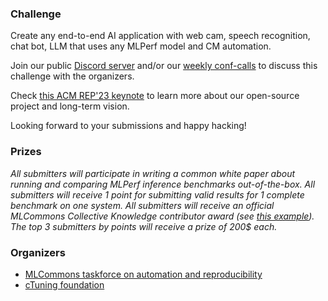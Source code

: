 ### Challenge

Create any end-to-end AI application with web cam, speech recognition, chat bot, LLM
that uses any MLPerf model and CM automation.

Join our public [Discord server](https://discord.gg/JjWNWXKxwT) and/or
our [weekly conf-calls](https://docs.google.com/document/d/1zMNK1m_LhWm6jimZK6YE05hu4VH9usdbKJ3nBy-ZPAw/edit)
to discuss this challenge with the organizers.

Check [this ACM REP'23 keynote](https://doi.org/10.5281/zenodo.8105339) to learn more about our open-source project and long-term vision.

Looking forward to your submissions and happy hacking!

### Prizes

*All submitters will participate in writing a common white paper about running and comparing MLPerf inference benchmarks out-of-the-box.*
*All submitters will receive 1 point for submitting valid results for 1 complete benchmark on one system.*
*All submitters will receive an official MLCommons Collective Knowledge contributor award (see [this example](https://ctuning.org/awards/ck-award-202307-zhu.pdf)).*
*The top 3 submitters by points will receive a prize of 200$ each.*


### Organizers

* [MLCommons taskforce on automation and reproducibility](https://cKnowledge.org/mlcommons-taskforce)
* [cTuning foundation](https://cTuning.org)


